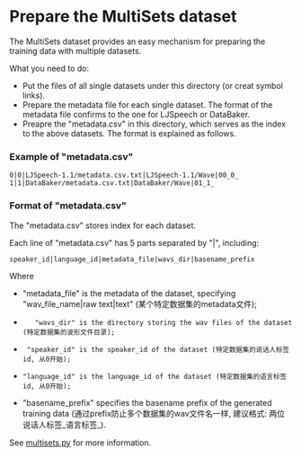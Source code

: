 # Prepare the MultiSets dataset


The MultiSets dataset provides an easy mechanism for preparing the training data with multiple datasets.

What you need to do:
  * Put the files of all single datasets under this directory (or creat symbol links).
  * Prepare the metadata file for each single dataset.  The format of the metadata file confirms to the one for LJSpeech or DataBaker.
  * Preapre the "metadata.csv" in this directory, which serves as the index to the above datasets.  The format is explained as follows.


### Example of "metadata.csv"

  ```
  0|0|LJSpeech-1.1/metadata.csv.txt|LJSpeech-1.1/Wave|00_0_
  1|1|DataBaker/metadata.csv.txt|DataBaker/Wave|01_1_
  ```


### Format of "metadata.csv"

The "metadata.csv" stores index for each dataset.

Each line of "metadata.csv" has 5 parts separated by "|", including: 

  ```
  speaker_id|language_id|metadata_file|wavs_dir|basename_prefix
  ```

Where
  *   "metadata_file" is the metadata of the dataset, specifying "wav_file_name|raw text|text" (某个特定数据集的metadata文件);
  *        "wavs_dir" is the directory storing the wav files of the dataset (特定数据集的波形文件目录);
  *      "speaker_id" is the speaker_id of the dataset (特定数据集的说话人标签id, 从0开始);
  *     "language_id" is the language_id of the dataset (特定数据集的语言标签id, 从0开始);
  * "basename_prefix" specifies the basename prefix of the generated training data (通过prefix防止多个数据集的wav文件名一样, 建议格式: 两位说话人标签_语言标签_).

See [multisets.py](datasets/multisets.py) for more information.
